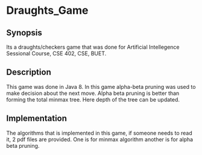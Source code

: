 # Draughts_Game

## Synopsis
Its a draughts/checkers game that was done for Artificial Intellegence Sessional Course, CSE 402, CSE, BUET.

## Description
This game was done in Java 8. In this game alpha-beta pruning was used to make decision about the next move. Alpha beta pruning
is better than forming the total minmax tree. Here depth of the tree can be updated.

## Implementation
The algorithms that is implemented in this game, if someone needs to read it, 2 pdf files are provided. One is for minmax algorithm another is for alpha beta pruning.
